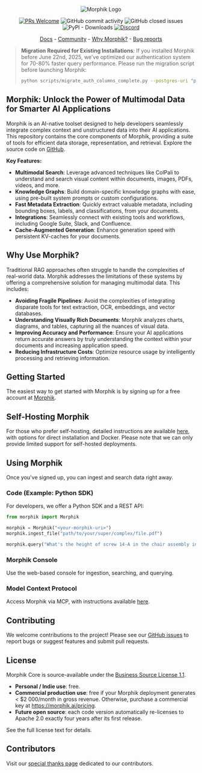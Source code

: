 <p align="center">
  <img alt="Morphik Logo" src="assets/morphik_logo.png">
</p>
<p align="center">
  <a href='http://makeapullrequest.com'><img alt='PRs Welcome' src='https://img.shields.io/badge/PRs-welcome-brightgreen.svg?style=shields'/></a>
  <img alt="GitHub commit activity" src="https://img.shields.io/github/commit-activity/m/morphik-org/morphik-core"/>
  <img alt="GitHub closed issues" src="https://img.shields.io/github/issues-closed/morphik-org/morphik-core"/>
  <img alt="PyPI - Downloads" src="https://img.shields.io/pypi/dm/morphik">
  <a href="https://discord.gg/BwMtv3Zaju"><img alt="Discord" src="https://img.shields.io/discord/1336524712817332276?logo=discord&label=discord"></a>
</p>

<!-- add a roadmap! - <a href="https://morphik.ai/roadmap">Roadmap</a> - -->
<!-- Add a changelog! - <a href="https://morphik.ai/changelog">Changelog</a> -->

<p align="center">
  <a href="https://morphik.ai/docs">Docs</a> - <a href="https://discord.gg/BwMtv3Zaju">Community</a> - <a href="https://morphik.ai/docs/blogs/gpt-vs-morphik-multimodal">Why Morphik?</a> - <a href="https://github.com/morphik-org/morphik-core/issues/new?assignees=&labels=bug&template=bug_report.md">Bug reports</a>
</p>

> **Migration Required for Existing Installations**: If you installed Morphik before June 22nd, 2025, we've optimized our authentication system for 70-80% faster query performance. Please run the migration script before launching Morphik:
> ```bash
> python scripts/migrate_auth_columns_complete.py --postgres-uri "postgresql+asyncpg://user:pass@host:port/db"
> ```

## Morphik: Unlock the Power of Multimodal Data for Smarter AI Applications

Morphik is an AI-native toolset designed to help developers seamlessly integrate complex context and unstructured data into their AI applications. This repository contains the core components of Morphik, providing a suite of tools for efficient data storage, representation, and retrieval.  Explore the source code on [GitHub](https://github.com/morphik-org/morphik-core).

**Key Features:**

*   **Multimodal Search**: Leverage advanced techniques like ColPali to understand and search visual content within documents, images, PDFs, videos, and more.
*   **Knowledge Graphs**: Build domain-specific knowledge graphs with ease, using pre-built system prompts or custom configurations.
*   **Fast Metadata Extraction**: Quickly extract valuable metadata, including bounding boxes, labels, and classifications, from your documents.
*   **Integrations**: Seamlessly connect with existing tools and workflows, including Google Suite, Slack, and Confluence.
*   **Cache-Augmented Generation**: Enhance generation speed with persistent KV-caches for your documents.

## Why Use Morphik?

Traditional RAG approaches often struggle to handle the complexities of real-world data. Morphik addresses the limitations of these systems by offering a comprehensive solution for managing multimodal data.  This includes:

*   **Avoiding Fragile Pipelines**: Avoid the complexities of integrating disparate tools for text extraction, OCR, embeddings, and vector databases.
*   **Understanding Visually Rich Documents**:  Morphik analyzes charts, diagrams, and tables, capturing all the nuances of visual data.
*   **Improving Accuracy and Performance**: Ensure your AI applications return accurate answers by truly understanding the context within your documents and increasing application speed.
*   **Reducing Infrastructure Costs**: Optimize resource usage by intelligently processing and retrieving information.

## Getting Started

The easiest way to get started with Morphik is by signing up for a free account at [Morphik](https://www.morphik.ai/signup).

## Self-Hosting Morphik

For those who prefer self-hosting, detailed instructions are available [here](https://morphik.ai/docs/getting-started), with options for direct installation and Docker. Please note that we can only provide limited support for self-hosted deployments.

## Using Morphik

Once you've signed up, you can ingest and search data right away.

### Code (Example: Python SDK)

For developers, we offer a Python SDK and a REST API:

```python
from morphik import Morphik

morphik = Morphik("<your-morphik-uri>")
morphik.ingest_file("path/to/your/super/complex/file.pdf")
```

```python
morphik.query("What's the height of screw 14-A in the chair assembly instructions?")
```

### Morphik Console

Use the web-based console for ingestion, searching, and querying.

### Model Context Protocol

Access Morphik via MCP, with instructions available [here](https://morphik.ai/docs/using-morphik/mcp).

## Contributing

We welcome contributions to the project! Please see our [GitHub issues](https://github.com/morphik-org/morphik-core/issues) to report bugs or suggest features and submit pull requests.

## License

Morphik Core is source-available under the [Business Source License 1.1](./LICENSE).

*   **Personal / Indie use**: free.
*   **Commercial production use**: free if your Morphik deployment generates < $2 000/month in gross revenue.
    Otherwise, purchase a commercial key at <https://morphik.ai/pricing>.
*   **Future open source**: each code version automatically re-licenses to Apache 2.0 exactly four years after its first release.

See the full license text for details.

## Contributors

Visit our [special thanks page](https://morphik.ai/docs/special-thanks) dedicated to our contributors.